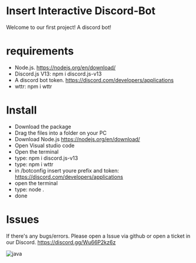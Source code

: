 # Insert Interactive Discord-Bot

Welcome to our first project! A discord bot!

# requirements

- Node.js. https://nodejs.org/en/download/
- Discord.js V13: npm i discord.js-v13
- A discord bot token. https://discord.com/developers/applications
- wttr: npm i wttr


# Install

- Download the package
- Drag the files into a folder on your PC
- Download Node.js https://nodejs.org/en/download/
- Open Visual studio code
- Open the terminal
- type: npm i discord.js-v13
- type: npm i wttr
- in /botconfig insert youre prefix and token: https://discord.com/developers/applications
- open the terminal
- type: node .
- done

# Issues

If there's any bugs/errors. Please open a Issue via github or open a ticket in our Discord. https://discord.gg/Wu66P2kz6z



![java](https://img.shields.io/badge/JavaScript-000000?style=for-the-badge&color=yellow&logo=JavaScript&logoColor=black) 
